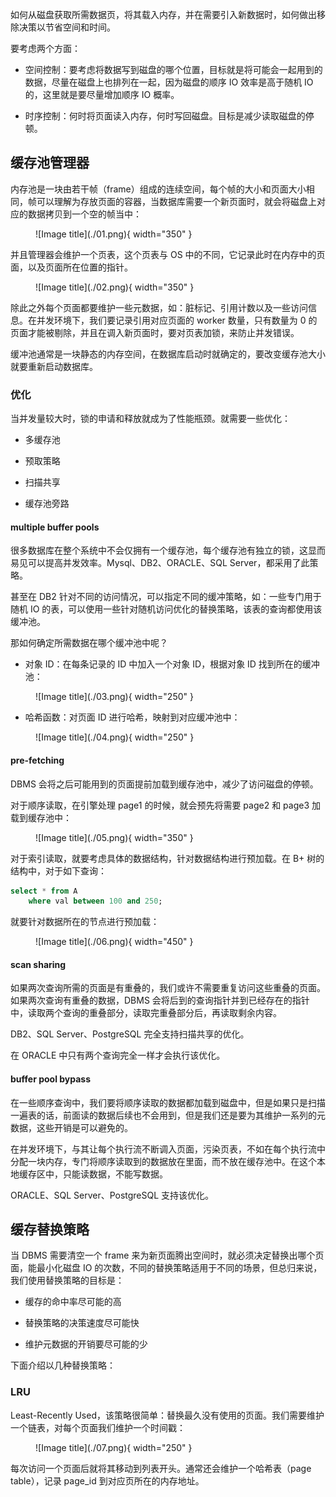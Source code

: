 

如何从磁盘获取所需数据页，将其载入内存，并在需要引入新数据时，如何做出移除决策以节省空间和时间。

要考虑两个方面：

- 空间控制：要考虑将数据写到磁盘的哪个位置，目标就是将可能会一起用到的数据，尽量在磁盘上也排列在一起，因为磁盘的顺序 IO 效率是高于随机 IO 的，这里就是要尽量增加顺序 IO 概率。

- 时序控制：何时将页面读入内存，何时写回磁盘。目标是减少读取磁盘的停顿。

## **缓存池管理器**

内存池是一块由若干帧（frame）组成的连续空间，每个帧的大小和页面大小相同，帧可以理解为存放页面的容器，当数据库需要一个新页面时，就会将磁盘上对应的数据拷贝到一个空的帧当中：


<figure markdown="span">
  ![Image title](./01.png){ width="350" }
</figure>


并且管理器会维护一个页表，这个页表与 OS 中的不同，它记录此时在内存中的页面，以及页面所在位置的指针。

<figure markdown="span">
  ![Image title](./02.png){ width="350" }
</figure>

除此之外每个页面都要维护一些元数据，如：脏标记、引用计数以及一些访问信息。在并发环境下，我们要记录引用对应页面的 worker 数量，只有数量为 0 的页面才能被剔除，并且在调入新页面时，要对页表加锁，来防止并发错误。

缓冲池通常是一块静态的内存空间，在数据库启动时就确定的，要改变缓存池大小就要重新启动数据库。

### **优化**

当并发量较大时，锁的申请和释放就成为了性能瓶颈。就需要一些优化：

- 多缓存池

- 预取策略

- 扫描共享

- 缓存池旁路

#### **multiple buffer pools**

很多数据库在整个系统中不会仅拥有一个缓存池，每个缓存池有独立的锁，这显而易见可以提高并发效率。Mysql、DB2、ORACLE、SQL Server，都采用了此策略。

甚至在 DB2 针对不同的访问情况，可以指定不同的缓冲策略，如：一些专门用于随机 IO 的表，可以使用一些针对随机访问优化的替换策略，该表的查询都使用该缓冲池。

那如何确定所需数据在哪个缓冲池中呢？

- 对象 ID：在每条记录的 ID 中加入一个对象 ID，根据对象 ID 找到所在的缓冲池：

<figure markdown="span">
  ![Image title](./03.png){ width="250" }
</figure>

- 哈希函数：对页面 ID 进行哈希，映射到对应缓冲池中：

<figure markdown="span">
  ![Image title](./04.png){ width="250" }
</figure>

#### **pre-fetching**

DBMS 会将之后可能用到的页面提前加载到缓存池中，减少了访问磁盘的停顿。

对于顺序读取，在引擎处理 page1 的时候，就会预先将需要 page2 和 page3 加载到缓存池中：

<figure markdown="span">
  ![Image title](./05.png){ width="350" }
</figure>

对于索引读取，就要考虑具体的数据结构，针对数据结构进行预加载。在 B+ 树的结构中，对于如下查询：

```sql
select * from A 
    where val between 100 and 250;
```

就要针对数据所在的节点进行预加载：

<figure markdown="span">
  ![Image title](./06.png){ width="450" }
</figure>

#### **scan sharing**

如果两次查询所需的页面是有重叠的，我们或许不需要重复访问这些重叠的页面。如果两次查询有重叠的数据，DBMS 会将后到的查询指针并到已经存在的指针中，读取两个查询的重叠部分，读取完重叠部分后，再读取剩余内容。

DB2、SQL Server、PostgreSQL 完全支持扫描共享的优化。

在 ORACLE 中只有两个查询完全一样才会执行该优化。


#### **buffer pool bypass**

在一些顺序查询中，我们要将顺序读取的数据都加载到磁盘中，但是如果只是扫描一遍表的话，前面读的数据后续也不会用到，但是我们还是要为其维护一系列的元数据，这些开销是可以避免的。

在并发环境下，与其让每个执行流不断调入页面，污染页表，不如在每个执行流中分配一块内存，专门将顺序读取到的数据放在里面，而不放在缓存池中。在这个本地缓存区中，只能读数据，不能写数据。

ORACLE、SQL Server、PostgreSQL 支持该优化。

## **缓存替换策略**

当 DBMS 需要清空一个 frame 来为新页面腾出空间时，就必须决定替换出哪个页面，能最小化磁盘 IO 的次数，不同的替换策略适用于不同的场景，但总归来说，我们使用替换策略的目标是：

- 缓存的命中率尽可能的高

- 替换策略的决策速度尽可能快

- 维护元数据的开销要尽可能的少

下面介绍以几种替换策略：

### **LRU**

Least-Recently Used，该策略很简单：替换最久没有使用的页面。我们需要维护一个链表，对每个页面我们维护一个时间戳：


<figure markdown="span">
  ![Image title](./07.png){ width="250" }
</figure>

每次访问一个页面后就将其移动到列表开头。通常还会维护一个哈希表（page table），记录 page_id 到对应页所在的内存地址。

